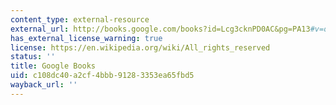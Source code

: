 ```yaml
---
content_type: external-resource
external_url: http://books.google.com/books?id=Lcg3cknPD0AC&pg=PA13#v=onepage
has_external_license_warning: true
license: https://en.wikipedia.org/wiki/All_rights_reserved
status: ''
title: Google Books
uid: c108dc40-a2cf-4bbb-9128-3353ea65fbd5
wayback_url: ''
---
```

